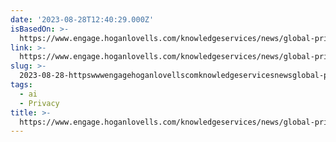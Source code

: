 ```yaml
---
date: '2023-08-28T12:40:29.000Z'
isBasedOn: >-
  https://www.engage.hoganlovells.com/knowledgeservices/news/global-privacy-regulators-join-forces-to-warn-about-scraping-publicly-available-information
link: >-
  https://www.engage.hoganlovells.com/knowledgeservices/news/global-privacy-regulators-join-forces-to-warn-about-scraping-publicly-available-information
slug: >-
  2023-08-28-httpswwwengagehoganlovellscomknowledgeservicesnewsglobal-privacy-regulators-join-forces-to-warn-about-scraping-publicly-available-information
tags:
  - ai
  - Privacy
title: >-
  https://www.engage.hoganlovells.com/knowledgeservices/news/global-privacy-regulators-join-forces-to-warn-about-scraping-publicly-available-information
---
```


